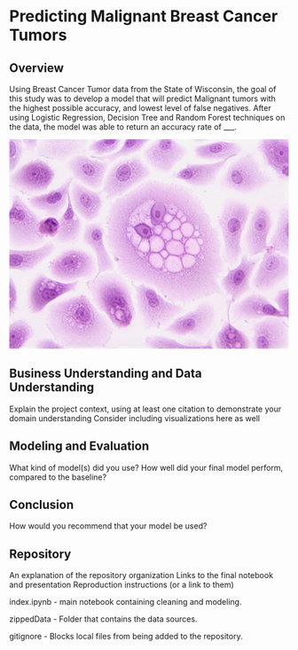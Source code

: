 # Predicting Malignant Breast Cancer Tumors

## Overview

Using Breast Cancer Tumor data from the State of Wisconsin, the goal of this study was to develop a model that will predict Malignant tumors with the highest possible accuracy, and lowest level of false negatives. After using Logistic Regression, Decision Tree and Random Forest techniques on the data, the model was able to return an accuracy rate of ___.

![image](./PDF/national-cancer-institute-NbZQYileaOI-unsplash.jpg)


## Business Understanding and Data Understanding


Explain the project context, using at least one citation to demonstrate your domain understanding
Consider including visualizations here as well

## Modeling and Evaluation

What kind of model(s) did you use?
How well did your final model perform, compared to the baseline?

## Conclusion
How would you recommend that your model be used?


## Repository

An explanation of the repository organization
Links to the final notebook and presentation
Reproduction instructions (or a link to them)

index.ipynb - main notebook containing cleaning and modeling.

zippedData - Folder that contains the data sources.

gitignore - Blocks local files from being added to the repository. 

